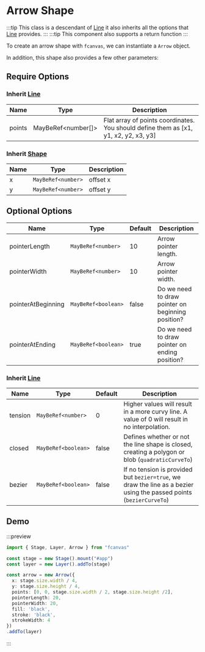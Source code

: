 # Arrow Shape

:::tip
This class is a descendant of [Line](/guide/shapes/Line) it also inherits all the options that [Line](/guide/shapes/Line) provides.
:::
:::tip
This component also supports a return function
:::

To create an arrow shape with `fcanvas`, we can instantiate a `Arrow` object.

In addition, this shape also provides a few other parameters:

## Require Options

### Inherit [Line](/guide/shapes/Line)

| Name   | Type               | Description                                                                          |
| ------ | ------------------ | ------------------------------------------------------------------------------------ |
| points | MayBeRef<number[]> | Flat array of points coordinates. You should define them as [x1, y1, x2, y2, x3, y3] |

### Inherit [Shape](/guide/essentials/Shape)

| Name | Type               | Description |
| ---- | ------------------ | ----------- |
| x    | `MayBeRef<number>` | offset x    |
| y    | `MayBeRef<number>` | offset y    |

## Optional Options

| Name               | Type                | Default | Description                                       |
| ------------------ | ------------------- | ------- | ------------------------------------------------- |
| pointerLength      | `MayBeRef<number>`  | 10      | Arrow pointer length.                             |
| pointerWidth       | `MayBeRef<number>`  | 10      | Arrow pointer width.                              |
| pointerAtBeginning | `MayBeRef<boolean>` | false   | Do we need to draw pointer on beginning position? |
| pointerAtEnding    | `MayBeRef<boolean>` | true    | Do we need to draw pointer on ending position?    |

### Inherit [Line](/guide/shapes/Line)

| Name    | Type                | Default | Description                                                                                                         |
| ------- | ------------------- | ------- | ------------------------------------------------------------------------------------------------------------------- |
| tension | `MayBeRef<number>`  | 0       | Higher values will result in a more curvy line. A value of 0 will result in no interpolation.                       |
| closed  | `MayBeRef<boolean>` | false   | Defines whether or not the line shape is closed, creating a polygon or blob (`quadraticCurveTo`)                    |
| bezier  | `MayBeRef<boolean>` | false   | If no tension is provided but `bezier=true`, we draw the line as a bezier using the passed points (`bezierCurveTo`) |

## Demo

:::preview
```ts
import { Stage, Layer, Arrow } from "fcanvas"

const stage = new Stage().mount("#app")
const layer = new Layer().addTo(stage)

const arrow = new Arrow({
  x: stage.size.width / 4,
  y: stage.size.height / 4,
  points: [0, 0, stage.size.width / 2, stage.size.height /2],
  pointerLength: 20,
  pointerWidth: 20,
  fill: 'black',
  stroke: 'black',
  strokeWidth: 4
})
.addTo(layer)
```
:::
